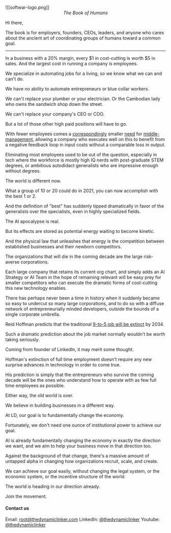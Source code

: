 
![[softwar-logo.png]]
<span style="display: block; text-align: center; font-style: italic;">The Book of Humans</span>

Hi there,

The book is for employers, founders, CEOs, leaders, and anyone who cares about the ancient art of coordinating groups of humans toward a common goal.

---

In a business with a 20% margin, every $1 in cost-cutting is worth $5 in sales. And the largest cost in running a company is employees.

We specialize in automating jobs for a living, so we know what we can and can't do.

We have no ability to automate entrepreneurs or blue collar workers.

We can't replace your plumber or your electrician. Or the Cambodian lady who owns the sandwich shop down the street.

We can't replace your company's CEO or COO.

But a lot of those other high paid positions will have to go.

With fewer employees comes a [correspondingly](https://medium.com/@sushantvohra/your-boss-will-be-replaced-by-ai-before-you-do-91a8e7cca9fc) smaller [need](https://chatterhead.bearblog.dev/ai-will-replace-middle-management-not-hourly-workers/) for [middle-management](https://cmr.berkeley.edu/2021/01/middle-management-jobs/), allowing a company who executes well on this to benefit from a negative feedback loop in input costs without a comparable loss in output.

Eliminating most employees used to be out of the question, especially in tech where the workforce is mostly high IQ nerds with post-graduate STEM degrees, or ambitious autodidact generalists who are impressive enough without degrees.

The world is different now.

What a group of 10 or 20 could do in 2021, you can now accomplish with the best 1 or 2. 

And the definition of "best" has suddenly tipped dramatically in favor of the generalists over the specialists, even in highly specialized fields.

The AI apocalypse is real.

But its effects are stored as potential energy waiting to become kinetic.

And the physical law that unleashes that energy is the competition between established businesses and their newborn competitors.

The organizations that will die in the coming decade are the large risk-averse corporations.

Each large company that retains its current org chart, and simply adds an AI Strategy or AI Team in the hope of remaining relevant will be easy prey for smaller competitors who can execute the dramatic forms of cost-cutting this new technology enables.

There has perhaps never been a time in history when it suddenly became so easy to undercut so many large corporations, and to do so with a diffuse network of entrepreneurially minded developers, outside the bounds of a single corporate umbrella.

Reid Hoffman predicts that the traditional [9-to-5 job will be extinct](https://www.businesstoday.in/latest/corporate/story/9-to-5-jobs-are-doomed-linkedin-co-founder-reid-hoffman-predicts-their-end-by-2034-438837-2024-07-26) by 2034.

Such a dramatic prediction about the job market normally wouldn't be worth taking seriously.

Coming from founder of LinkedIn, it may merit some thought.

Hoffman's extinction of full time employment doesn't require any new surprise advances in technology in order to come true.

His prediction is simply that the entrepreneurs who survive the coming decade will be the ones who understand how to operate with as few full time employees as possible.

Either way, the old world is over.

We believe in building businesses in a different way.

At LD, our goal is to fundamentally change the economy.

Fortunately, we don't need one ounce of institutional power to achieve our goal.

AI is already fundamentally changing the economy in exactly the direction we want, and we aim to help your business move in that direction too.

Against the background of that change, there's a massive amount of untapped alpha in changing how organizations recruit, scale, and create.

We can achieve our goal easily, without changing the legal system, or the economic system, or the incentive structure of the world.

The world is heading in our direction already.

Join the movement.

#### Contact us
Email: root@thedynamiclinker.com
LinkedIn: [@thedynamiclinker](https://www.linkedin.com/company/thedynamiclinker)
Youtube: [@thedynamiclinker](https://www.youtube.com/@thedynamiclinker)
